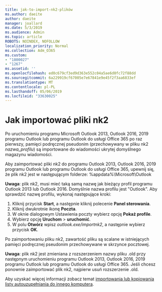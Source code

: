 ```yaml
---
title: jak-to-import-nk2-plików
ms.author: daeite
author: daeite
manager: joallard
ms.date: 5/3/2019
ms.audience: Admin
ms.topic: article
ROBOTS: NOINDEX, NOFOLLOW
localization_priority: Normal
ms.collection: Adm_O365
ms.custom:
- "1800027"
- "1267"
ms.assetid: ''
ms.openlocfilehash: ed0c679cf3ed9d363e552c04a5ae6d0fc72f88dd
ms.sourcegitcommit: 6a229919cf67005e7e67841e9e45f2f3aa6833ef
ms.translationtype: MT
ms.contentlocale: pl-PL
ms.lasthandoff: 05/06/2019
ms.locfileid: "33630025"
---
```

# <a name="how-to-import-nk2-files"></a>Jak importować pliki nk2 

Po uruchomieniu programu Microsoft Outlook 2013, Outlook 2016, 2019 programu Outlook lub programu Outlook do usługi Office 365 po raz pierwszy, pamięci podręcznej pseudonim (przechowywany w pliku nk2 *nazwa_profilu*) są importowane do wiadomości ukrytej domyślnego magazynu wiadomości.

Aby zaimportować pliki nk2 do programu Outlook 2013, Outlook 2016, 2019 programu Outlook lub programu Outlook do usługi Office 365, upewnij się, że plik nk2 jest w następującym folderze: %appdata%\Microsoft\Outlook

**Uwaga**: plik nk2, musi mieć taką samą nazwę jak bieżący profil programu Outlook 2013 lub Outlook 2016. Domyślnie nazwa profilu jest "Outlook". Aby sprawdzić nazwę profilu, wykonaj następujące kroki: 
1. Kliknij przycisk **Start**, a następnie kliknij polecenie **Panel sterowania**.
2. Kliknij dwukrotnie ikonę **Poczta**.
3. W oknie dialogowym Ustawienia poczty wybierz opcję **Pokaż profile**.
4. Wybierz opcję **Uruchom** > **uruchomić**.
5. W polu **Otwórz** wpisz *outlook.exe/importnk2*, a następnie wybierz przycisk **OK**. 

Po zaimportowaniu pliku nk2, zawartość pliku są scalane w istniejących pamięci podręcznej pseudonim przechowywane w skrzynce pocztowej.

**Uwaga**: plik nk2 jest zmieniana z rozszerzeniem nazwy pliku .old przy następnym uruchomieniu programu Outlook 2013, Outlook 2016, 2019 programu Outlook lub programu Outlook do usługi Office 365. Jeśli chcesz ponownie zaimportować plik nk2, najpierw usuń rozszerzenie .old.

Aby uzyskać więcej informacji zobacz temat [importowania lub kopiowania listy autouzupełniania do innego komputera](https://support.microsoft.com/en-us/help/2806550/how-to-import-nk2-files-into-outlook%).
